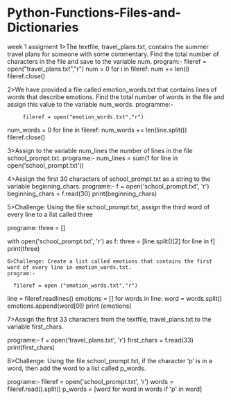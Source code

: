 # Python-Functions-Files-and-Dictionaries
week 1 assigment
1>The textfile, travel_plans.txt, contains the summer travel plans for someone with some commentary. Find the total number of characters in the file and save to the variable num.
program:-
   fileref = open("travel_plans.txt","r")
num = 0
for i in fileref:
    num += len(i)
fileref.close()



2>We have provided a file called emotion_words.txt that contains lines of words that describe emotions. Find the total number of words in the file and assign this value to the variable num_words.
 programme:-  
 
         fileref = open("emotion_words.txt","r")
num_words = 0
for line in fileref:
    num_words += len(line.split())
fileref.close()



3>Assign to the variable num_lines the number of lines in the file school_prompt.txt.
programe:-
   num_lines = sum(1 for line in open('school_prompt.txt'))
   
   
  
  
4>Assign the first 30 characters of school_prompt.txt as a string to the variable beginning_chars.
  programe:-
      f = open('school_prompt.txt', 'r')
beginning_chars = f.read(30)
print(beginning_chars)



5>Challenge: Using the file school_prompt.txt, assign the third word of every line to a list called three

programe:
    three = []

with open('school_prompt.txt', 'r') as f:
    three = [line.split()[2] for line in f]
    print(three)
    
    
    
    6>Challenge: Create a list called emotions that contains the first word of every line in emotion_words.txt.
    program:-
    
      fileref = open ("emotion_words.txt","r")
line = fileref.readlines()
emotions = []
for words in line:
    word = words.split()
    emotions.append(word[0])
print (emotions)


7>Assign the first 33 characters from the textfile, travel_plans.txt to the variable first_chars.

programe:-
  f = open('travel_plans.txt', 'r')
first_chars = f.read(33)
print(first_chars)

8>Challenge: Using the file school_prompt.txt, if the character ‘p’ is in a word, then add the word to a list called p_words.

programe:-
   fileref = open('school_prompt.txt', 'r')
words = fileref.read().split()
p_words = [word for word in words if 'p' in word]


    
    
